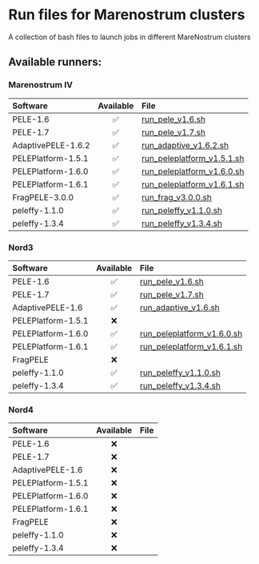 # Run files for Marenostrum clusters
A collection of bash files to launch jobs in different MareNostrum clusters

## Available runners:

### Marenostrum IV
| Software | Available | File |
| :------- | :-------: | :------- |
| PELE-1.6 | :white_check_mark: | [run_pele_v1.6.sh](https://github.com/BSC-CNS-EAPM/MN_bash_runners/blob/main/run_files/marenostrumIV/run_pele_v1.6.sh) |
| PELE-1.7 | :white_check_mark: | [run_pele_v1.7.sh](https://github.com/BSC-CNS-EAPM/MN_bash_runners/blob/main/run_files/marenostrumIV/run_pele_v1.7.sh) |
| AdaptivePELE-1.6.2 | :white_check_mark: | [run_adaptive_v1.6.2.sh](https://github.com/martimunicoy/MN_bash_runners/blob/main/run_files/marenostrumIV/run_adaptive_v1.6.2.sh) |
| PELEPlatform-1.5.1 | :white_check_mark: | [run_peleplatform_v1.5.1.sh](https://github.com/martimunicoy/MN_bash_runners/blob/main/run_files/marenostrumIV/run_peleplatform_v1.5.1) |
| PELEPlatform-1.6.0 | :white_check_mark: | [run_peleplatform_v1.6.0.sh](https://github.com/BSC-CNS-EAPM/MN_bash_runners/blob/main/run_files/marenostrumIV/run_peleplatform_v1.6.0) |
| PELEPlatform-1.6.1 | :white_check_mark: | [run_peleplatform_v1.6.1.sh](https://github.com/BSC-CNS-EAPM/MN_bash_runners/blob/main/run_files/marenostrumIV/run_peleplatform_v1.6.1) |
| FragPELE-3.0.0 | :white_check_mark: | [run_frag_v3.0.0.sh](https://github.com/BSC-CNS-EAPM/MN_bash_runners/blob/main/run_files/marenostrumIV/run_frag_v3.0.0.sh) |
| peleffy-1.1.0 | :white_check_mark: | [run_peleffy_v1.1.0.sh](https://github.com/martimunicoy/MN_bash_runners/blob/main/run_files/marenostrumIV/run_peleffy_v1.1.0.sh) |
| peleffy-1.3.4 | :white_check_mark: | [run_peleffy_v1.3.4.sh](https://github.com/martimunicoy/MN_bash_runners/blob/main/run_files/marenostrumIV/run_peleffy_v1.3.4.sh) |

### Nord3
| Software | Available | File |
| :------- | :-------: | :------- |
| PELE-1.6 | :white_check_mark: | [run_pele_v1.6.sh](https://github.com/BSC-CNS-EAPM/MN_bash_runners/blob/main/run_files/nord/run_pele_v1.6.sh) |
| PELE-1.7 | :white_check_mark: | [run_pele_v1.7.sh](https://github.com/BSC-CNS-EAPM/MN_bash_runners/blob/main/run_files/nord/run_pele_v1.7.sh) |
| AdaptivePELE-1.6 | :white_check_mark: | [run_adaptive_v1.6.sh](https://github.com/martimunicoy/MN_bash_runners/blob/main/run_files/nord/run_adaptive_v1.6.sh) |
| PELEPlatform-1.5.1 | :x: |  |
| PELEPlatform-1.6.0 | :white_check_mark: | [run_peleplatform_v1.6.0.sh](https://github.com/BSC-CNS-EAPM/MN_bash_runners/blob/main/run_files/nord/run_peleplatform_v1.6.0) |
| PELEPlatform-1.6.1 | :white_check_mark: | [run_peleplatform_v1.6.1.sh](https://github.com/BSC-CNS-EAPM/MN_bash_runners/blob/main/run_files/nord/run_peleplatform_v1.6.1) |
| FragPELE | :x: |  |
| peleffy-1.1.0 | :white_check_mark: | [run_peleffy_v1.1.0.sh](https://github.com/martimunicoy/MN_bash_runners/blob/main/run_files/nord/run_peleffy_v1.1.0.sh) |
| peleffy-1.3.4 | :white_check_mark: | [run_peleffy_v1.3.4.sh](https://github.com/martimunicoy/MN_bash_runners/blob/main/run_files/nord/run_peleffy_v1.3.4.sh) |

### Nord4
| Software | Available | File |
| :------- | :-------: | :------- |
| PELE-1.6 | :x: |  |
| PELE-1.7 | :x: |  |
| AdaptivePELE-1.6 | :x: |  |
| PELEPlatform-1.5.1 | :x: |  |
| PELEPlatform-1.6.0 | :x: |  |
| PELEPlatform-1.6.1 | :x: |  |
| FragPELE | :x: |  |
| peleffy-1.1.0 | :x: |  |
| peleffy-1.3.4 | :x: |  |
